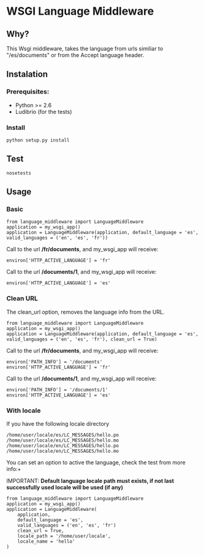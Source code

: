 # WSGI Language Middleware 

## Why?

This Wsgi middleware, takes the language from urls similiar to "/es/documents" or from the Accept language header.

## Instalation

### Prerequisites:

* Python >= 2.6
* Ludibrio (for the tests)

### Install

	python setup.py install

## Test

	nosetests
	
## Usage
### Basic
    from language_middleware import LanguageMiddleware
    application = my_wsgi_app()
    application = LanguageMiddleware(application, default_language = 'es', valid_languages = ('en', 'es', 'fr'))

Call to the url **/fr/documents**, and my_wsgi_app will receive:

    environ['HTTP_ACTIVE_LANGUAGE'] = 'fr'

Call to the url **/documents/1**, and my_wsgi_app will receive:

    environ['HTTP_ACTIVE_LANGUAGE'] = 'es'
    
### Clean URL
The clean_url option, removes the language info from the URL.

    from language_middleware import LanguageMiddleware
    application = my_wsgi_app()
    application = LanguageMiddleware(application, default_language = 'es', valid_languages = ('en', 'es', 'fr'), clean_url = True)

Call to the url **/fr/documents**, and my_wsgi_app will receive:

    environ['PATH_INFO'] = '/documents'
    environ['HTTP_ACTIVE_LANGUAGE'] = 'fr'

Call to the url **/documents/1**, and my_wsgi_app will receive:

    environ['PATH_INFO'] = '/documents/1'
    environ['HTTP_ACTIVE_LANGUAGE'] = 'es'

### With locale
If you have the following locale directory

    /home/user/locale/es/LC_MESSAGES/hello.po
    /home/user/locale/es/LC_MESSAGES/hello.mo
    /home/user/locale/en/LC_MESSAGES/hello.po
    /home/user/locale/en/LC_MESSAGES/hello.mo

You can set an option to active the language, check the test from more info:+

IMPORTANT: **Default language locale path must exists, if not last successfully used locale will be used (if any)**

    from language_middleware import LanguageMiddleware
    application = my_wsgi_app()
    application = LanguageMiddleware(
        application,
        default_language = 'es',
        valid_languages = ('en', 'es', 'fr')
        clean_url = True,
        locale_path = '/home/user/locale',
        locale_name = 'hello'
    )